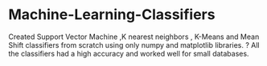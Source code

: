 # Machine-Learning-Classifiers
Created Support Vector Machine ,K nearest neighbors , K-Means and Mean Shift classifiers from
scratch using only numpy and matplotlib libraries.
? All the classifiers had a high accuracy and worked well for small databases.